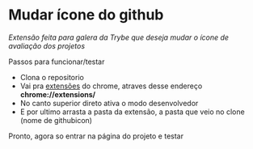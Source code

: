 # Mudar ícone do github

*Extensão feita para galera da Trybe que deseja mudar o ícone de avaliação dos projetos*

Passos para funcionar/testar
- Clona o repositorio
- Vai pra [extensões](chrome://extensions/) do chrome, atraves desse endereço **chrome://extensions/**
- No canto superior direto ativa o modo desenvolvedor
- E por ultimo arrasta a pasta da extensão, a pasta que veio no clone (nome de githubicon)

Pronto, agora so entrar na página do projeto e testar
